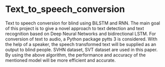 # Text_to_speech_conversion
Text to speech conversion for blind using BiLSTM and RNN.
The main goal of this project is to give a novel approach to text detection and text recognition based on 
Deep Neural Networks and bidirectional LSTM. For conversion of text to audio, a Python package pytts 3 
is considered. With the help of a speaker, the speech transformed text will be supplied as an output to 
blind people. SVHN dataset, SVT dataset are used in this paper. By using the above algorithm, the 
performance and accuracy of the mentioned model will be more efficient and accurate.

